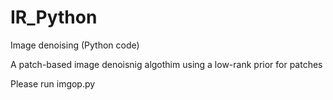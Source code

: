 # IR_Python
Image denoising (Python code)

A patch-based image denoisnig algothim using a low-rank prior for patches

Please run imgop.py

